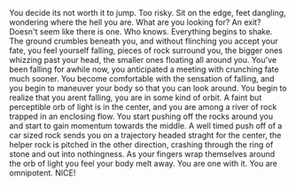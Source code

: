 You decide its not worth it to jump.  Too risky.  Sit on the edge, feet dangling, wondering where the hell you are.  What are you looking for?  An exit?  Doesn't seem like there is one.  Who knows.  Everything begins to shake.  The ground crumbles beneath you, and without flinching you accept your fate, you feel yourself falling, pieces of rock surround you, the bigger ones whizzing past your head, the smaller ones floating all around you.  You've been falling for awhile now, you anticipated a meeting with crunching fate much sooner.  You become comfortable with the sensation of falling, and you begin to maneuver your body so that you can look around.  You begin to realize that you arent falling, you are in some kind of orbit.  A faint but perceptible orb of light is in the center, and you are among a river of rock trapped in an enclosing flow.  You start pushing off the rocks around you and start to gain momentum towards the middle.  A well timed push off of a car sized rock sends you on a trajectory headed straght for the center, the helper rock is pitched in the other direction, crashing through the ring of stone and out into nothingness.  As your fingers wrap themselves around the orb of light you feel your body melt away. You are one with it.  You are omnipotent.  NICE!
